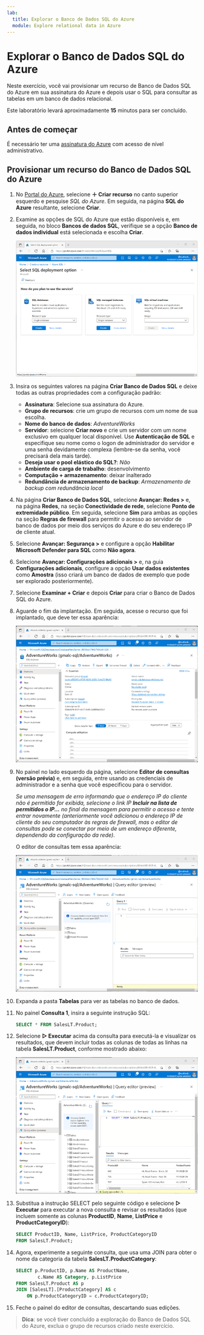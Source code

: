 ```yaml
---
lab:
  title: Explorar o Banco de Dados SQL do Azure
  module: Explore relational data in Azure
---
```


# Explorar o Banco de Dados SQL do Azure

Neste exercício, você vai provisionar um recurso de Banco de Dados SQL do Azure em sua assinatura do Azure e depois usar o SQL para consultar as tabelas em um banco de dados relacional.

Este laboratório levará aproximadamente **15** minutos para ser concluído.

## Antes de começar

É necessário ter uma [assinatura do Azure](https://azure.microsoft.com/free) com acesso de nível administrativo.

## Provisionar um recurso do Banco de Dados SQL do Azure

1. No [Portal do Azure](https://portal.azure.com?azure-portal=true), selecione **&#65291; Criar recurso** no canto superior esquerdo e pesquise *SQL do Azure*. Em seguida, na página **SQL do Azure** resultante, selecione **Criar**.

1. Examine as opções de SQL do Azure que estão disponíveis e, em seguida, no bloco **Bancos de dados SQL**, verifique se a opção **Banco de dados individual** está selecionada e escolha **Criar**.

    ![Captura de tela do portal do Azure mostrando a página do SQL do Azure.](images//azure-sql-portal.png)

1. Insira os seguintes valores na página **Criar Banco de Dados SQL** e deixe todas as outras propriedades com a configuração padrão:
    - **Assinatura**: Selecione sua assinatura do Azure.
    - **Grupo de recursos**: crie um grupo de recursos com um nome de sua escolha.
    - **Nome do banco de dados**: *AdventureWorks*
    - **Servidor**: selecione **Criar novo** e crie um servidor com um nome exclusivo em qualquer local disponível. Use **Autenticação de SQL** e especifique seu nome como o logon de administrador do servidor e uma senha devidamente complexa (lembre-se da senha, você precisará dela mais tarde).
    - **Deseja usar o pool elástico do SQL?**: *Não*
    - **Ambiente de carga de trabalho**: desenvolvimento
    - **Computação + armazenamento**: deixar inalterado
    - **Redundância de armazenamento de backup**: *Armazenamento de backup com redundância local*

1. Na página **Criar Banco de Dados SQL**, selecione **Avançar: Redes >** e, na página **Redes**, na seção **Conectividade de rede**, selecione **Ponto de extremidade público**. Em seguida, selecione **Sim** para ambas as opções na seção **Regras de firewall** para permitir o acesso ao servidor de banco de dados por meio dos serviços do Azure e do seu endereço IP de cliente atual.

1. Selecione **Avançar: Segurança >** e configure a opção **Habilitar Microsoft Defender para SQL** como **Não agora**.

1. Selecione **Avançar: Configurações adicionais >** e, na guia **Configurações adicionais**, configure a opção **Usar dados existentes** como **Amostra** (isso criará um banco de dados de exemplo que pode ser explorado posteriormente).

1. Selecione **Examinar + Criar** e depois **Criar** para criar o Banco de Dados SQL do Azure.

1. Aguarde o fim da implantação. Em seguida, acesse o recurso que foi implantado, que deve ter essa aparência:

    ![Captura de tela do portal do Azure mostrando a página do Banco de Dados SQL.](images//sql-database-portal.png)

1. No painel no lado esquerdo da página, selecione **Editor de consultas (versão prévia)** e, em seguida, entre usando as credenciais de administrador e a senha que você especificou para o servidor.
    
    *Se uma mensagem de erro informando que o endereço IP do cliente não é permitido for exibida, selecione o link IP **Incluir na lista de permitidos o IP...** no final da mensagem para permitir o acesso e tente entrar novamente (anteriormente você adicionou o endereço IP de cliente do seu computador às regras de firewall, mas o editor de consultas pode se conectar por meio de um endereço diferente, dependendo da configuração da rede)*.
    
    O editor de consultas tem essa aparência:
    
    ![Uma captura de tela do portal do Azure mostrando o editor de consultas.](images//query-editor.png)

1. Expanda a pasta **Tabelas** para ver as tabelas no banco de dados.

1. No painel **Consulta 1**, insira a seguinte instrução SQL:

    ```sql
    SELECT * FROM SalesLT.Product;
    ```

1. Selecione **&#9655; Executar** acima da consulta para executá-la e visualizar os resultados, que devem incluir todas as colunas de todas as linhas na tabela **SalesLT.Product**, conforme mostrado abaixo:

    ![Captura de tela do portal do Azure mostrando o editor de consultas com os resultados da consulta.](images//sql-query-results.png)

1. Substitua a instrução SELECT pelo seguinte código e selecione **&#9655; Executar** para executar a nova consulta e revisar os resultados (que incluem somente as colunas **ProductID**, **Name**, **ListPrice** e **ProductCategoryID**):

    ```sql
    SELECT ProductID, Name, ListPrice, ProductCategoryID
    FROM SalesLT.Product;
    ```

1. Agora, experimente a seguinte consulta, que usa uma JOIN para obter o nome da categoria da tabela **SalesLT.ProductCategory**:

    ```sql
    SELECT p.ProductID, p.Name AS ProductName,
            c.Name AS Category, p.ListPrice
    FROM SalesLT.Product AS p
    JOIN [SalesLT].[ProductCategory] AS c
        ON p.ProductCategoryID = c.ProductCategoryID;
    ```

1. Feche o painel do editor de consultas, descartando suas edições.

> **Dica**: se você tiver concluído a exploração do Banco de Dados SQL do Azure, exclua o grupo de recursos criado neste exercício.
